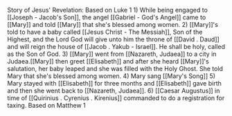 Story of Jesus' Revelation:
	Based on Luke 1
	1) While being engaged to [[Joseph - Jacob's Son]], the angel [[Gabriel - God's Angel]] came to [[Mary]] and told [[Mary]] that she's blessed among women.
	2) [[Mary]]'s told to have a baby called [[Jesus Christ - The Messiah]], Son of the Highest, and the Lord God will give unto him the throne of [[David . Daud]] and will reign the house of [[Jacob . Yakub - Israel]]. He shall be holy, called as the Son of God.
	3) [[Mary]] went from [[Nazareth, Judaea]] to a city in Judaea.[[Mary]] then greet [[Elisabeth]] and after she heard [[Mary]]'s salutation, her baby leaped and she was filled with the Holy Ghost. She told Mary that she's blessed among women.
	4) Mary sang [[Mary's Song]]
	5) Mary stayed with [[Elisabeth]] for three months and [[Elisabeth]] gave birth and then she went back to [[Nazareth, Judaea]].
	6) [[Caesar Augustus]] in time of [[Quirinius . Cyrenius . Kirenius]] commanded to do a registration for taxing. 
	Based on Matthew 1